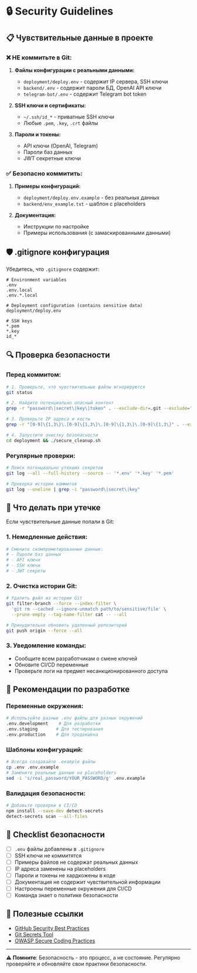 # 🔒 Security Guidelines

## 📋 Чувствительные данные в проекте

### ❌ НЕ коммитьте в Git:

1. **Файлы конфигурации с реальными данными:**
   - `deployment/deploy.env` - содержит IP сервера, SSH ключи
   - `backend/.env` - содержит пароли БД, OpenAI API ключи
   - `telegram-bot/.env` - содержит Telegram bot token

2. **SSH ключи и сертификаты:**
   - `~/.ssh/id_*` - приватные SSH ключи
   - Любые `.pem`, `.key`, `.crt` файлы

3. **Пароли и токены:**
   - API ключи (OpenAI, Telegram)
   - Пароли баз данных
   - JWT секретные ключи

### ✅ Безопасно коммитить:

1. **Примеры конфигураций:**
   - `deployment/deploy.env.example` - без реальных данных
   - `backend/env_example.txt` - шаблон с placeholders

2. **Документация:**
   - Инструкции по настройке
   - Примеры использования (с замаскированными данными)

## 🛡️ .gitignore конфигурация

Убедитесь, что `.gitignore` содержит:

```gitignore
# Environment variables
.env
.env.local
.env.*.local

# Deployment configuration (contains sensitive data)
deployment/deploy.env

# SSH keys
*.pem
*.key
id_*
```

## 🔍 Проверка безопасности

### Перед коммитом:

```bash
# 1. Проверьте, что чувствительные файлы игнорируются
git status

# 2. Найдите потенциально опасный контент
grep -r "password\|secret\|key\|token" . --exclude-dir=.git --exclude="SECURITY.md"

# 3. Проверьте IP адреса и хосты
grep -r "[0-9]\{1,3\}\.[0-9]\{1,3\}\.[0-9]\{1,3\}\.[0-9]\{1,3\}" . --exclude-dir=.git

# 4. Запустите очистку безопасности
cd deployment && ./secure_cleanup.sh
```

### Регулярные проверки:

```bash
# Поиск потенциально утекших секретов
git log --all --full-history --source -- '*.env' '*.key' '*.pem'

# Проверка истории коммитов
git log --oneline | grep -i "password\|secret\|key"
```

## 🚨 Что делать при утечке

Если чувствительные данные попали в Git:

### 1. Немедленные действия:

```bash
# Смените скомпрометированные данные:
# - Пароли баз данных
# - API ключи
# - SSH ключи
# - JWT секреты
```

### 2. Очистка истории Git:

```bash
# Удалить файл из истории Git
git filter-branch --force --index-filter \
  'git rm --cached --ignore-unmatch path/to/sensitive/file' \
  --prune-empty --tag-name-filter cat -- --all

# Принудительно обновить удаленный репозиторий
git push origin --force --all
```

### 3. Уведомление команды:

- Сообщите всем разработчикам о смене ключей
- Обновите CI/CD переменные
- Проверьте логи на предмет несанкционированного доступа

## 📝 Рекомендации по разработке

### Переменные окружения:

```bash
# Используйте разные .env файлы для разных окружений
.env.development    # Для разработки
.env.staging       # Для тестирования  
.env.production    # Для продакшена
```

### Шаблоны конфигураций:

```bash
# Всегда создавайте .example файлы
cp .env .env.example
# Замените реальные данные на placeholders
sed -i 's/real_password/YOUR_PASSWORD/g' .env.example
```

### Валидация безопасности:

```bash
# Добавьте проверки в CI/CD
npm install --save-dev detect-secrets
detect-secrets scan --all-files
```

## 🎯 Checklist безопасности

- [ ] `.env` файлы добавлены в `.gitignore`
- [ ] SSH ключи не коммитятся
- [ ] Примеры файлов не содержат реальных данных
- [ ] IP адреса заменены на placeholders
- [ ] Пароли и токены не хардкожены в коде
- [ ] Документация не содержит чувствительной информации
- [ ] Настроены переменные окружения для CI/CD
- [ ] Команда знает о политике безопасности

## 🔗 Полезные ссылки

- [GitHub Security Best Practices](https://docs.github.com/en/code-security)
- [Git Secrets Tool](https://github.com/awslabs/git-secrets)
- [OWASP Secure Coding Practices](https://owasp.org/www-project-secure-coding-practices-quick-reference-guide/)

---

⚠️ **Помните**: Безопасность - это процесс, а не состояние. Регулярно проверяйте и обновляйте свои практики безопасности. 